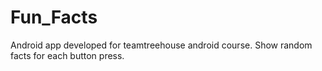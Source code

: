 # Fun_Facts
Android app developed for teamtreehouse android course.
Show random facts for each button press.
